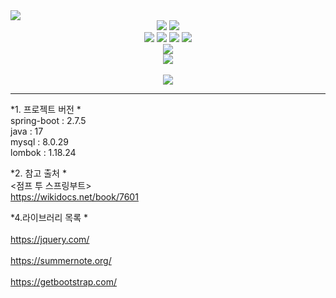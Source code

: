<img src="https://capsule-render.vercel.app/api?type=waving&color=auto&height=200&section=header&text=FreeBoard&fontSize=90" />


<div align="center">
  <img src="https://img.shields.io/badge/Spring-Green?style=flat&logo=Spring&logoColor=white"/>
  <img src="https://img.shields.io/badge/Java-orange?style=flat&logo=Java&logoColor=white"/>
</div>

<div align="center">
  <img src="https://img.shields.io/badge/HTML5-orange?style=flat&logo=HTML5&logoColor=white"/>
  <img src="https://img.shields.io/badge/CSS3-blue?style=flat&logo=CSS&logoColor=white"/>
  <img src="https://img.shields.io/badge/JavaScript-yellow?style=flat&logo=JavaScript&logoColor=white"/>
  <img src="https://img.shields.io/badge/jQuery-blue?style=flat&logo=jQuery&logoColor=white"/>
</div>

<div align="center">
  <img src="https://img.shields.io/badge/MySQL-skyblue?style=flat&logo=MySQL&logoColor=white"/>
</div>

<div align="center">
  <img src="https://github-readme-stats.vercel.app/api/top-langs/?username=consr2&layout=compact"><br><br>
  <img src="https://github-readme-stats.vercel.app/api?username=consr2&show_icons=true">
</div>

--------------------------------------------------------------------------------------------
*1. 프로젝트 버전  *  
spring-boot : 2.7.5  
java        : 17   
mysql       : 8.0.29  
lombok      : 1.18.24  


*2. 참고 출처  *  
<점프 투 스프링부트>  
https://wikidocs.net/book/7601  


*4.라이브러리 목록  *  
<jquery>  
https://jquery.com/  
<summernote>  
https://summernote.org/  
<bootstrap>  
https://getbootstrap.com/  
